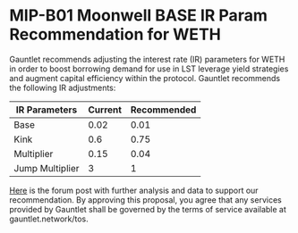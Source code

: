 # MIP-B01 Moonwell BASE IR Param Recommendation for WETH

Gauntlet recommends adjusting the interest rate (IR) parameters for WETH in
order to boost borrowing demand for use in LST leverage yield strategies and
augment capital efficiency within the protocol. Gauntlet recommends the
following IR adjustments:

| IR Parameters   | Current | Recommended |
| --------------- | ------- | ----------- |
| Base            | 0.02    | 0.01        |
| Kink            | 0.6     | 0.75        |
| Multiplier      | 0.15    | 0.04        |
| Jump Multiplier | 3       | 1           |

[Here](https://forum.moonwell.fi/t/gauntlet-moonwell-base-ir-param-recommendation-for-weth/563)
is the forum post with further analysis and data to support our recommendation.
By approving this proposal, you agree that any services provided by Gauntlet
shall be governed by the terms of service available at gauntlet.network/tos.
